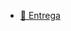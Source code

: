 - [📝 Entrega](https://www.figma.com/file/pftvyaHeTSOejhfIKOw7xI/VoteIT?type=design&node-id=0%3A1&mode=design&t=SqhO63eLaS8uihkj-1)
